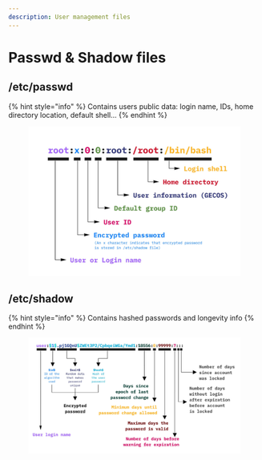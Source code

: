 ```yaml
---
description: User management files
---
```


# Passwd & Shadow files

## /etc/passwd

{% hint style="info" %}
Contains users public data: login name, IDs, home directory location, default shell...
{% endhint %}

<figure><img src="../.gitbook/assets/image (5).png" alt=""><figcaption></figcaption></figure>

## /etc/shadow

{% hint style="info" %}
Contains hashed passwords and longevity info&#x20;
{% endhint %}

<figure><img src="../.gitbook/assets/image (6).png" alt=""><figcaption></figcaption></figure>
